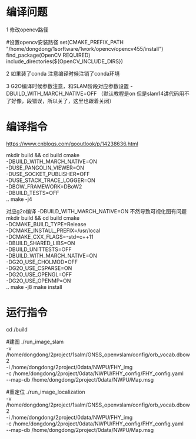 


# 编译问题

1 修改opencv路径

#设置opencv安装路径
set(CMAKE_PREFIX_PATH "/home/dongdong/1sorftware/1work/opencv/opencv455/install")
find_package(OpenCV REQUIRED)
include_directories(${OpenCV_INCLUDE_DIRS})

2 如果装了conda 注意编译时候注销了conda环境


3 G2O编译时候参数注意，和SLAM阶段对应参数设置
-DBUILD_WITH_MARCH_NATIVE=OFF （默认教程是on 但是slam14讲代码用不了好像，段错误，所以关了，这里也跟着关闭）


# 编译指令
https://www.cnblogs.com/gooutlook/p/14238636.html

mkdir build && cd build
cmake \
    -DBUILD_WITH_MARCH_NATIVE=ON \
    -DUSE_PANGOLIN_VIEWER=ON \
    -DUSE_SOCKET_PUBLISHER=OFF \
    -DUSE_STACK_TRACE_LOGGER=ON \
    -DBOW_FRAMEWORK=DBoW2 \
    -DBUILD_TESTS=OFF \
    ..
make -j4

对应g2o编译 -DBUILD_WITH_MARCH_NATIVE=ON 不然导致可视化图有问题
mkdir build && cd build
cmake \
    -DCMAKE_BUILD_TYPE=Release \
    -DCMAKE_INSTALL_PREFIX=/usr/local \
    -DCMAKE_CXX_FLAGS=-std=c++11 \
    -DBUILD_SHARED_LIBS=ON \
    -DBUILD_UNITTESTS=OFF \
    -DBUILD_WITH_MARCH_NATIVE=ON \
    -DG2O_USE_CHOLMOD=OFF \
    -DG2O_USE_CSPARSE=ON \
    -DG2O_USE_OPENGL=OFF \
    -DG2O_USE_OPENMP=ON \
    ..
make -j8
make install



# 运行指令
cd  /build

#建图
./run_image_slam \
-v /home/dongdong/2project/1salm/GNSS_openvslam/config/orb_vocab.dbow2 \
-i /home/dongdong/2project/0data/NWPU/FHY_img \
-c /home/dongdong/2project/0data/NWPU/FHY_config/FHY_config.yaml  \
--map-db /home/dongdong/2project/0data/NWPU/Map.msg


#重定位
./run_image_localization \
-v /home/dongdong/2project/1salm/GNSS_openvslam/config/orb_vocab.dbow2 \
-i /home/dongdong/2project/0data/NWPU/FHY_img \
-c /home/dongdong/2project/0data/NWPU/FHY_config/FHY_config.yaml  \
--map-db /home/dongdong/2project/0data/NWPU/Map.msg

